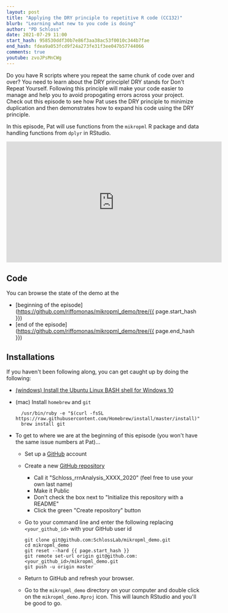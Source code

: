 ```yaml
---
layout: post
title: "Applying the DRY principle to repetitive R code (CC132)"
blurb: "Learning what new to you code is doing"
author: "PD Schloss"
date: 2021-07-29 11:00
start_hash: 958530ddf30b7e86f3aa38ac53f0010c344b7fae
end_hash: fdea9a053fcd9f24a273fe31f3ee047b57744066
comments: true
youtube: zvoJPsMnCWg
---
```


Do you have R scripts where you repeat the same chunk of code over and over? You need to learn about the DRY principle! DRY stands for Don't Repeat Yourself. Following this principle will make your code easier to manage and help you to avoid propogating errors across your project. Check out this episode to see how Pat uses the DRY principle to minimize duplication and then demonstrates how to expand his code using the DRY principle.

In this episode, Pat will use functions from the `mikropml` R package and data handling functions from `dplyr` in RStudio. 

<iframe style="margin: 0 auto;display:block;" width="560" height="315" src="https://www.youtube.com/embed/{{ page.youtube }}" frameborder="0" allow="accelerometer; autoplay; encrypted-media; gyroscope; picture-in-picture" allowfullscreen></iframe>

## Code

You can browse the state of the demo at the
* [beginning of the episode](https://github.com/riffomonas/mikropml_demo/tree/{{ page.start_hash }})
* [end of the episode](https://github.com/riffomonas/mikropml_demo/tree/{{ page.end_hash }})


## Installations

If you haven't been following along, you can get caught up by doing the following:

* [(windows) Install the Ubuntu Linux BASH shell for Windows 10](https://itsfoss.com/install-bash-on-windows/)
* (mac) Install `homebrew` and `git`
  ```
	/usr/bin/ruby -e "$(curl -fsSL https://raw.githubusercontent.com/Homebrew/install/master/install)"
	brew install git
	```

* To get to where we are at the beginning of this episode (you won't have the same issue numbers at Pat)...
  - Set up a [GitHub](https://www.github.com) account
  - Create a new [GitHub repository](https://github.com/new)
    - Call it "Schloss_rrnAnalysis_XXXX_2020" (feel free to use your own last name)
    - Make it Public
    - Don't check the box next to "Initialize this repository with a README"
    - Click the green "Create repository" button
  - Go to your command line and enter the following replacing `<your_github_id>` with your GitHub user id

		git clone git@github.com:SchlossLab/mikropml_demo.git
		cd mikropml_demo
		git reset --hard {{ page.start_hash }}
		git remote set-url origin git@github.com:<your_github_id>/mikropml_demo.git
		git push -u origin master

  - Return to GitHub and refresh your browser.
  - Go to the `mikropml_demo` directory on your computer and double click on the `mikropml_demo.Rproj` icon. This will launch RStudio and you'll be good to go.
